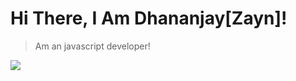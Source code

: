 # Hi There, I Am Dhananjay[Zayn]!

> Am an javascript developer!

![](https://discord.c99.nl/widget/theme-1/767627938433597450.png)  

